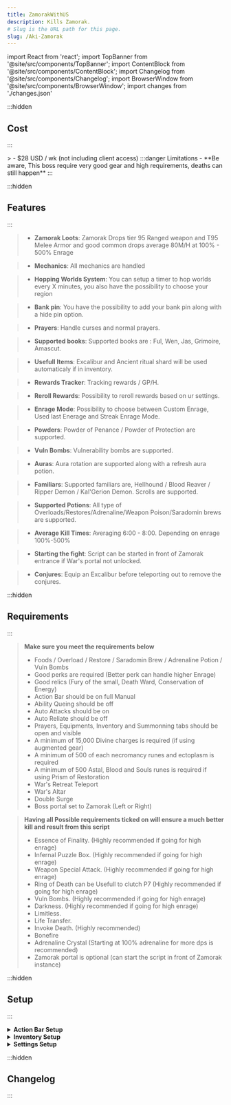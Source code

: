 ```yaml
---
title: ZamorakWithUS
description: Kills Zamorak.
# Slug is the URL path for this page.
slug: /Aki-Zamorak
---
```


import React from 'react';
import TopBanner from '@site/src/components/TopBanner';
import ContentBlock from '@site/src/components/ContentBlock';
import Changelog from '@site/src/components/Changelog';
import BrowserWindow from '@site/src/components/BrowserWindow';
import changes from './changes.json'

<TopBanner title="ZamorakWithUS" version="v1.0" author="BotWithUs" skill="Necromancy">
</TopBanner>

:::hidden

## Cost

:::

<ContentBlock title="Cost">
> - $28 USD / wk (not including client access)
:::danger Limitations
- **Be aware, This boss require very good gear and high requirements, deaths can still happen**
:::
</ContentBlock>

:::hidden

## Features

:::

<ContentBlock title="Features">

> - **Zamorak Loots**: Zamorak Drops tier 95 Ranged weapon and T95 Melee Armor and good common drops average 80M/H at 100% - 500% Enrage

> - **Mechanics**: All mechanics are handled

> - **Hopping Worlds System**: You can setup a timer to hop worlds every X minutes, you also have the possibility to choose your region

> - **Bank pin**: You have the possibility to add your bank pin along with a hide pin option.

> - **Prayers**: Handle curses and normal prayers.

> - **Supported books**: Supported books are : Ful, Wen, Jas, Grimoire, Amascut.

> - **Usefull Items**: Excalibur and Ancient ritual shard will be used automaticaly if in inventory.

> - **Rewards Tracker**: Tracking rewards / GP/H.

> - **Reroll Rewards**: Possibility to reroll rewards based on ur settings.

> - **Enrage Mode**: Possibility to choose between Custom Enrage, Used last Enerage and Streak Enrage Mode.

> - **Powders**: Powder of Penance / Powder of Protection are supported.

> - **Vuln Bombs**: Vulnerability bombs are supported.

> - **Auras**: Aura rotation are supported along with a refresh aura potion.

> - **Familiars**: Supported familiars are, Hellhound / Blood Reaver / Ripper Demon / Kal'Gerion Demon. Scrolls are supported.

> - **Supported Potions**: All type of Overloads/Restores/Adrenaline/Weapon Poison/Saradomin brews are supported.

> - **Average Kill Times**: Averaging 6:00 - 8:00. Depending on enrage 100%-500%

> - **Starting the fight**: Script can be started in front of Zamorak entrance if War's portal not unlocked.

> - **Conjures**: Equip an Excalibur before teleporting out to remove the conjures.

</ContentBlock>

:::hidden

## Requirements

:::
<ContentBlock title="Requirements">

> **Make sure you meet the requirements below**
> - Foods / Overload / Restore / Saradomin Brew / Adrenaline Potion / Vuln Bombs
> - Good perks are required (Better perk can handle higher Enrage)
> - Good relics (Fury of the small, Death Ward, Conservation of Energy)
> - Action Bar should be on full Manual
> - Ability Queing should be off
> - Auto Attacks should be on
> - Auto Reliate should be off
> - Prayers, Equipments, Inventory and Summonning tabs should be open and visible
> - A minimum of 15,000 Divine charges is required (if using augmented gear)
> - A minimum of 500 of each necromancy runes and ectoplasm is required
> - A minimum of 500 Astal, Blood and Souls runes is required if using Prism of Restoration
> - War's Retreat Teleport
> - War's Altar
> - Double Surge
> - Boss portal set to Zamorak (Left or Right)
</ContentBlock>
<ContentBlock title="Optional Requirements">


> **Having all Possible requirements ticked on will ensure a much better kill and result from this script**
> - Essence of Finality. (Highly recommended if going for high enrage)
> - Infernal Puzzle Box. (Highly recommended if going for high enrage)
> - Weapon Special Attack. (Highly recommended if going for high enrage)
> - Ring of Death can be Usefull to clutch P7 (Highly recommended if going for high enrage)
> - Vuln Bombs. (Highly recommended if going for high enrage)
> - Darkness. (Highly recommended if going for high enrage)
> - Limitless.
> - Life Transfer.
> - Invoke Death. (Highly recommended)
> - Bonefire
> - Adrenaline Crystal (Starting at 100% adrenaline for more dps is recommended)
> - Zamorak portal is optional (can start the script in front of Zamorak instance)

</ContentBlock>
:::hidden

## Setup

:::
<ContentBlock title="Setup">

<details>
<summary><strong>Action Bar Setup</strong></summary>

![Action Bar](ActionBar.png)

> - Please make sure all mandatory abilities are on your bar.
> - Please make sure all optional abilities if options are checked. (Note Darkness, Invoke death, EOF, Weapon Special are highly recommended for higher enrage) 

</details>

<details>
<summary><strong>Inventory Setup</strong></summary>

> **Make sure your preset contains the following**

![Gear ](Gear.png) ![Preset Example](Inventory.png)

> - Elder or slave overloads.
> - Vuln Bombs.
> - Adrenaline potion
> - Powerburst of Vitality.
> - Saradomin Brews and Blue blubbers.
> - Restores potions.
> - Familiar with scrolls.
> - Necromancy runes, in your inventory or in your Nexus
> - Runes for Disruption Shield
> - Zuk cape.
> - Active dps book.

</details>

<details>
<summary><strong>Settings Setup</strong></summary>

> **General Settings**

![General Settings](GeneralSettings.png)

> **Equipment Settings**

![Equipment Settings](EquipmentSettings.png)

> **Spells And Prayers Settings**

![Spells And Prayers Settings](SpellsAndPrayersSettings.png)

> **Auras Settings**
> - I recommend Equilibrium if using Occultist's ring if not Mahjarrat

![Auras Settings](AurasSettings.png)

> **Healing Settings**
> - I recommend 55 For brews / 50 for foods / 90 for excalibur

![Healing Settings](HealingSettings.png)

> **Zamorak Settings**

![Zamorak Settings](ZamorakSettings.png)


</details>





</ContentBlock>

:::hidden

## Changelog

:::

<Changelog changes={changes}>

</Changelog>
